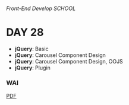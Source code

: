 ###### Front-End Develop SCHOOL

# DAY 28

- __jQuery__: Basic
- __jQuery__: Carousel Component Design
- __jQuery__: Carousel Component Design, OOJS
- __jQuery__: Plugin

### WAI
[PDF](https://drive.google.com/drive/folders/0B_nI53HQaYcNNWhXektyS1lNTGc?usp=sharing)
